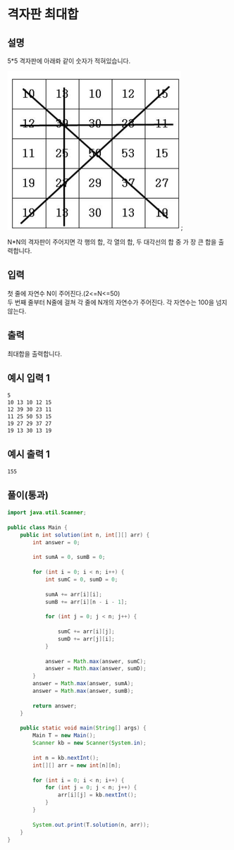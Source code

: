 # 격자판 최대합

## 설명

5*5 격자판에 아래롸 같이 숫자가 적혀있습니다.

![Grid_max_sum.png](./img/Grid_max_sum.png);

N*N의 격자판이 주어지면 각 행의 합, 각 열의 합, 두 대각선의 합 중 가 장 큰 합을 출력합니다.

## 입력

첫 줄에 자연수 N이 주어진다.(2<=N<=50)  
두 번째 줄부터 N줄에 걸쳐 각 줄에 N개의 자연수가 주어진다. 각 자연수는 100을 넘지 않는다.

## 출력

최대합을 출력합니다.

## 예시 입력 1

```
5
10 13 10 12 15
12 39 30 23 11
11 25 50 53 15
19 27 29 37 27
19 13 30 13 19

```

## 예시 출력 1

```
155
```

## 풀이(통과)

```java
import java.util.Scanner;

public class Main {
    public int solution(int n, int[][] arr) {
        int answer = 0;

        int sumA = 0, sumB = 0;

        for (int i = 0; i < n; i++) {
            int sumC = 0, sumD = 0;

            sumA += arr[i][i];
            sumB += arr[i][n - i - 1];

            for (int j = 0; j < n; j++) {

                sumC += arr[i][j];
                sumD += arr[j][i];
            }

            answer = Math.max(answer, sumC);
            answer = Math.max(answer, sumD);
        }
        answer = Math.max(answer, sumA);
        answer = Math.max(answer, sumB);

        return answer;
    }

    public static void main(String[] args) {
        Main T = new Main();
        Scanner kb = new Scanner(System.in);

        int n = kb.nextInt();
        int[][] arr = new int[n][n];

        for (int i = 0; i < n; i++) {
            for (int j = 0; j < n; j++) {
                arr[i][j] = kb.nextInt();
            }
        }

        System.out.print(T.solution(n, arr));
    }
}
```